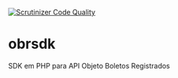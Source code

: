 [![Scrutinizer Code Quality](https://scrutinizer-ci.com/g/antoniojoaojr/obrsdk/badges/quality-score.png?b=master)](https://scrutinizer-ci.com/g/antoniojoaojr/obrsdk/?branch=master)
# obrsdk
SDK em PHP para API Objeto Boletos Registrados
